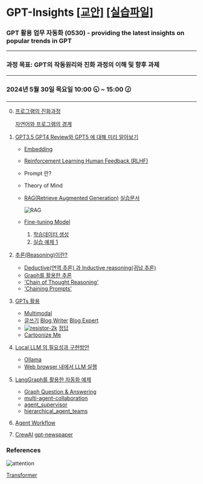# GPT-Insights [[교안]](https://drive.google.com/file/d/1I5PSPJ9VUdLj0qihIut6ziuSAAgqEi_p/view?usp=sharing)  [[실습파일]](https://docs.google.com/spreadsheets/d/1BB3IV0N7H33icN4mh9D52mpF4oaxJcI0srs71-XGs8I/edit?usp=sharing)

### GPT 활용 업무 자동화 (0530) - providing the latest insights on popular trends in GPT
-----

### 과정 목표: GPT의 작동원리와 진화 과정의 이해 및 향후 과제

-----

### 2024년 5월 30일 목요일 10:00 🕤 ~ 15:00 🕜

-----
0. [프로그램의 진화과정](https://github.com/JSJeong-me/GPT-Insights/blob/main/images/Program-1.png)

   [자연어와 프로그램의 경계](https://github.com/JSJeong-me/GPT-Insights/blob/main/images/Program-2.png)

2. [GPT3.5 GPT4 Review와 GPT5 에 대해 미리 알아보기](https://drive.google.com/file/d/18dVgDszcWE5TkBf-arUrZsWS7WIXlbRc/view?usp=sharing)

   - [Embedding](https://platform.openai.com/tokenizer)
   - [Reinforcement Learning Human Feedback (RLHF)](https://drive.google.com/file/d/1lUynjlMYPFcxT2NSSh-44V28Vxvx52vN/view?usp=sharing)
   - Prompt 란?
   - Theory of Mind
   - [RAG(Retrieve Augmented Generation)](https://drive.google.com/file/d/1Bm4cYqmvLNe_bFzm6B3FUgBXaoP5ARbl/view) [실습문서](https://github.com/JSJeong-me/Retriever/blob/main/statics/ECOPRO-20230814-9pages.pdf)

     ![RAG](https://github.com/JSJeong-me/ProDiscovery2LLM/assets/54794815/b06f1ae9-cd23-46ab-b734-2c332541adca)

   - [Fine-tuning Model](https://drive.google.com/file/d/1KQ4TgmXeb5-bIY_rXCKPMEdT_YRmnlYf/view?usp=sharing)
     
     1) [학습데이터 생성](https://docs.google.com/spreadsheets/d/1sJ4X03A_DrBCC24zp_sqiQW17qhVoiOQVr5ScEmhfEo/edit#gid=5293024)
     2) [실습 예제 1](https://github.com/JSJeong-me/GPT-Finetuning/blob/main/51-LangChain-ChatBot.ipynb)

3. [추론(Reasoning)이란?](https://github.com/JSJeong-me/GPT-Graph/blob/main/Reasoning.md)

   - [Deductive(연역 추론) 과 Inductive reasoning(귀납 추론)](https://drive.google.com/file/d/122eW8CoR1a-gajicLMRpYaJGa_XOGNje/view?usp=sharing)
   - [Graph를 활용한 추론](https://neo4j.com/generativeai/)
   - ['Chain of Thought Reasoning'](https://docs.google.com/spreadsheets/d/1EVpv4AAehEdlitsoAdzzXn074SCUl9tGll1B80kCSZw/edit#gid=466944589)
   - ['Chaining Prompts'](https://docs.google.com/spreadsheets/d/1EVpv4AAehEdlitsoAdzzXn074SCUl9tGll1B80kCSZw/edit#gid=466944589)

4. [GPTs 활용](https://chat.openai.com/gpts)

   - [Multimodal](https://drive.google.com/file/d/1yY0ViA4hrq6V8UyMT9ZVQ-ydHzu2AVzY/view?usp=sharing)
   - [글쓰기](https://docs.google.com/spreadsheets/d/1HpKXHq0X0m5rSX-rBfIiyTrVEpbMIzwRZv9ki8JDxYc/edit#gid=12358067)  [Blog Writer](https://chat.openai.com/g/g-PAFR1uSJk-blog-writer)  [Blog Expert](https://chat.openai.com/g/g-PWizFQk8C-blog-expert)
   - [![resistor-2k](https://github.com/JSJeong-me/GPT-Insights/assets/54794815/81f87f77-a1ae-470e-b70b-0a621ab0950a)](https://github.com/JSJeong-me/GPT-Insights/blob/main/images/resistor-2k.png) [정답](https://jeong5431.tistory.com/entry/%EC%A0%80%ED%95%AD-%EC%83%89%EB%9D%A0-%EC%9D%BD%EB%8A%94-%EB%B0%A9%EB%B2%95)
   - [Cartoonize Me](https://chat.openai.com/g/g-X2Cy0Tv71-cartoonize-me-image-to-cartoon)


5. [Local LLM 의 필요성과 구현방안](https://drive.google.com/file/d/1bGLnr_m0CP7sDhip3cEgjpCmfYa_Injf/view?usp=sharing)

   - [Ollama](https://ollama.ai/library?sort=popular)
   - [Web browser 내에서 LLM 실행](https://drive.google.com/file/d/1f0iEYzn7YdUM_aqVWl1VnVYo4DdQebTB/view?usp=sharing)


6. [LangGraph를 활용한 자동화 예제](https://python.langchain.com/docs/langgraph)

   - [Graph Question & Answering](https://github.com/JSJeong-me/GPT-Graph/blob/main/01-Graph-Question.ipynb)
   - [multi-agent-collaboration](https://github.com/JSJeong-me/GPT-Agent/blob/main/20-multi-agent-collaboration.ipynb)
   - [agent_supervisor](https://github.com/JSJeong-me/GPT-Agent/blob/main/21-agent_supervisor.ipynb)
   - [hierarchical_agent_teams](https://github.com/JSJeong-me/GPT-Agent/blob/main/22-hierarchical_agent_teams.ipynb)

7. [Agent Workflow](https://github.com/JSJeong-me/GPT-Agent)

8. [CrewAI](https://github.com/joaomdmoura/crewai?tab=readme-ov-file)   [gpt-newspaper](https://github.com/assafelovic/gpt-newspaper/tree/master)


### References

![attention](https://github.com/JSJeong-me/ProDiscovery2LLM/assets/54794815/200e4d8e-be5c-47fd-b04a-4723d15bd3aa)


[Transformer](https://machinelearningmastery.com/how-to-implement-scaled-dot-product-attention-from-scratch-in-tensorflow-and-keras/)
